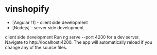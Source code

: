 # vinshopify

* [Angular 11] - client side development
* [Nodejs] - server side development

client side development
    Run ng serve --port 4200 for a dev server. Navigate to http://localhost:4200. The app will automatically reload if you change any of the source files.
